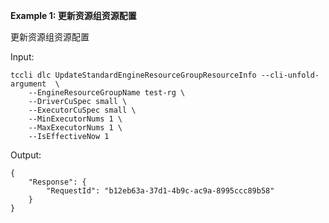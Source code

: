**Example 1: 更新资源组资源配置**

更新资源组资源配置

Input: 

```
tccli dlc UpdateStandardEngineResourceGroupResourceInfo --cli-unfold-argument  \
    --EngineResourceGroupName test-rg \
    --DriverCuSpec small \
    --ExecutorCuSpec small \
    --MinExecutorNums 1 \
    --MaxExecutorNums 1 \
    --IsEffectiveNow 1
```

Output: 
```
{
    "Response": {
        "RequestId": "b12eb63a-37d1-4b9c-ac9a-8995ccc89b58"
    }
}
```


